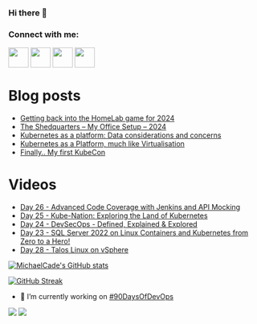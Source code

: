 ### Hi there 👋

<h3 align="left">Connect with me:</h3>
<p align="left">
<a href="https://twitter.com/MichaelCade1" target="blank"><img align="center" src="https://cdn2.iconfinder.com/data/icons/social-media-2285/512/1_Twitter3_colored_svg-512.png" alt="" height="40" width="40" /></a>
<a href="http://linkedin.com/in/michaelcade1" target="blank"><img align="center" src="https://cdn2.iconfinder.com/data/icons/social-media-2285/512/1_Linkedin_unofficial_colored_svg-512.png" alt="" height="40" width="40" /></a>
<a href="https://vzilla.co.uk/" target="blank"><img align="center" src="https://cdn0.iconfinder.com/data/icons/small-n-flat/24/678060-rss-512.png" alt="" height="40" width="40" /></a>
<a href="https://m.youtube.com/c/MichaelCade1" target="blank"><img align="center" src="https://cdn2.iconfinder.com/data/icons/social-media-2285/512/1_Youtube_colored_svg-512.png" alt="" height="40" width="40" /></a>
</p>

# Blog posts
<!-- BLOG-POST-LIST:START -->
- [Getting back into the HomeLab game for 2024](https://vzilla.co.uk/vzilla-blog/getting-back-into-the-homelab-game-for-2024)
- [The Shedquarters – My Office Setup – 2024](https://vzilla.co.uk/vzilla-blog/the-shedquarters-my-office-setup-2024)
- [Kubernetes as a platform: Data considerations and concerns](https://vzilla.co.uk/vzilla-blog/kubernetes-as-a-platform-data-considerations-and-concerns)
- [Kubernetes as a Platform, much like Virtualisation](https://vzilla.co.uk/vzilla-blog/kubernetes-as-a-platform-much-like-virtualisation)
- [Finally.. My first KubeCon](https://vzilla.co.uk/vzilla-blog/finally-my-first-kubecon)
<!-- BLOG-POST-LIST:END -->

# Videos
<!-- VIDEO:START -->
- [Day 26 - Advanced Code Coverage with Jenkins and API Mocking](https://www.youtube.com/watch?v=ZBaQ71CI_lI)
- [Day 25  - Kube-Nation: Exploring the Land of Kubernetes](https://www.youtube.com/watch?v=j3_917pmK_c)
- [Day 24 - DevSecOps - Defined, Explained &amp; Explored](https://www.youtube.com/watch?v=glbuwrdSwCs)
- [Day 23 - SQL Server 2022 on Linux Containers and Kubernetes from Zero to a Hero!](https://www.youtube.com/watch?v=BgttLzkzNBs)
- [Day 28 - Talos Linux on vSphere](https://www.youtube.com/watch?v=9y7m0PgW2UM)
<!-- VIDEO:END -->




[![MichaelCade's GitHub stats](https://github-readme-stats.vercel.app/api?username=MichaelCade&show_icons=true&theme=radical)](https://github.com/anuraghazra/github-readme-stats)

[![GitHub Streak](https://github-readme-streak-stats.herokuapp.com/?user=MichaelCade&theme=dark)](https://git.io/streak-stats)

- 🔭 I’m currently working on [#90DaysOfDevOps](https://github.com/MichaelCade/90DaysOfDevOps)

![](https://komarev.com/ghpvc/?username=michaelcade&color=lightgrey)
![](https://visitor-badge.glitch.me/badge?page_id=MichaelCade.MichaelCade)



<!--
**MichaelCade/MichaelCade** is a ✨ _special_ ✨ repository because its `README.md` (this file) appears on your GitHub profile.

Here are some ideas to get you started:

- 🔭 I’m currently working on ...
- 🌱 I’m currently learning ...
- 👯 I’m looking to collaborate on ...
- 🤔 I’m looking for help with ...
- 💬 Ask me about ...
- 📫 How to reach me: ...
- 😄 Pronouns: ...
- ⚡ Fun fact: ...
-->
